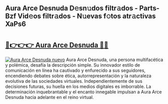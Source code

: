 ## Aura Arce Desnuda D𝚎sn𝚞dos filtr𝚊dos - Parts-Bzf Vid𝚎os filtr𝚊dos - N𝚞evas f𝚘tos atr𝚊ctivas XaPs6

# <h2><a href="http://mb4bf2.tromn.icu/?c=Aura+Arce+Desnuda">🔗👉👉👉 Aura Arce Desnuda 🔗🔗</a></h2>

[![Aura Arce Desnuda nuevo](https://i.imgur.com/pEAQMta.gif)](http://mb4bf2.tromn.icu/?c=Aura+Arce+Desnuda)
Aura Arce Desnuda, una persona multifacética y polémica, desafía la descripción simple. Su innovador estilo de comunicación en línea ha cautivado y enfurecido a sus seguidores, encendiendo debates sobre ética, autorrepresentación y la naturaleza evolutiva de las sociedades virtuales. Independientemente de sus decisiones futuras, su huella en los medios digitales es imborrable. La determinación inquebrantable y el encanto innegable impulsan a Aura Arce Desnuda hacia adelante en el reino virtual.
